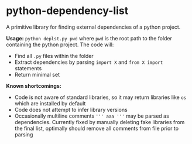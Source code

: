 # python-dependency-list

A primitive library for finding external dependencies of a python project.

**Usage:** `python deplst.py pwd` where `pwd` is the root path to the folder containing the python project. The code will:

* Find all `.py` files within the folder
* Extract dependencies by parsing `import X` and `from X import` statements
* Return minimal set

**Known shortcomings:**

* Code is not aware of standard libraries, so it may return libraries like `os` which are installed by default
* Code does not attempt to infer library versions
* Occasionally multiline comments `''' aaa '''` may be parsed as dependencies. Currently fixed by manually deleting fake libraries from the final list, optimally should remove all comments from file prior to parsing
